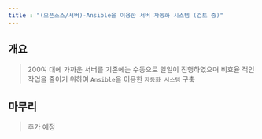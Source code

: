 ```yaml
---
title : "(오픈소스/서버)-Ansible을 이용한 서버 자동화 시스템 (검토 중)"
---
```


## 개요
>200여 대에 가까운 서버를 기존에는 수동으로 일일이 진행하였으며 비효율 적인 작업을 줄이기 위하여 `Ansible`을 이용한 `자동화 시스템` 구축

## 마무리
>추가 예정
